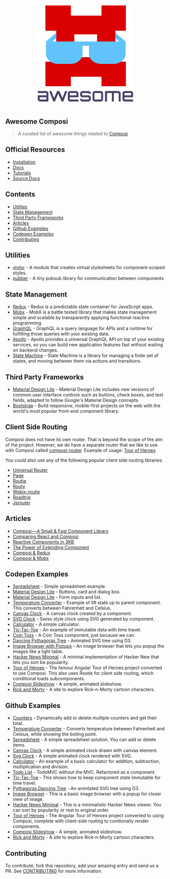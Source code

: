<p align="center">
  <br>
  <img width="300" src="./Awesome-Composi-Logo.svg" alt="logo of vue-awesome repository">
  <br>
  <br>
</p>

## Awesome Composi

> A curated list of awesome things related to [Composi](https://composor.github.io)

## Official Resources

- [Installation](https://www.npmjs.com/package/composi)
- [Docs](https://composor.github.io/docs/installation.html)
- [Tutorials](https://composor.github.io/tuts/index.html)
- [Source Docs](https://github.com/composor/composi/blob/master/docs/index.md)

## Contents

- [Utilites](#utilities)
- [State Management](#state-management)
- [Third Party Frameworks](#third-party-frameworks)
- [Articles](#articles)
- [Github Examples](#github-examples)
- [Codepen Examples](#codepen-examples)
- [Contributing](#contributing)

## Utilities

- [stylor](https://www.npmjs.com/package/stylor) - A module that creates virtual stylesheets for component-scoped styles.
- [pubber](https://www.npmjs.com/package/pubber) - A tiny pubsub library for communication between components

## State Management
- [Redux](http://redux.js.org) - Redux is a predictable state container for JavaScript apps.
- [Mobx](https://mobx.js.org) - MobX is a battle tested library that makes state management simple and scalable by transparently applying functional reactive programming.
- [GraphQL](http://graphql.org) - GraphQL is a query language for APIs and a runtime for fulfilling those queries with your existing data.
- [Apollo](https://www.apollographql.com/docs/react/reference/) - Apollo provides a universal GraphQL API on top of your existing services, so you can build new application features fast without waiting on backend changes.
- [State Machine](https://github.com/davestewart/javascript-state-machine) - State Machine is a library for managing a finite set of states, and moving between them via actions and transitions.

## Third Party Frameworks
- [Material Design Lite](https://getmdl.io) - Material Design Lite  includes new versions of common user interface controls such as buttons, check boxes, and text fields, adapted to follow Google's Material Design concepts.
- [Bootstrap](http://getbootstrap.com) - Build responsive, mobile-first projects on the web with the world's most popular front-end component library.

## Client Side Routing

Composi does not have its own router. That is beyond the scope of the aim of the project.
However, we do have a separate router that we like to use with Composi called [composi-router](https://www.npmjs.com/package/composi-router). Example of usage: [Tour of Heroes](https://github.com/composor/tour-of-heroes)

You could also use any of the following popular client side routing libraries:

- [Universal Router](https://www.kriasoft.com/universal-router/)
- [Page](http://visionmedia.github.io/page.js/)
- [Routie](https://www.npmjs.com/package/routie-2)
- [Routy](https://github.com/KanoComputing/routy.js)
- [Webix-routie](https://www.npmjs.com/package/webix-routie)
- [Roadtrip](https://github.com/Rich-Harris/roadtrip)
- [Jsrouter](https://github.com/jdlehman/jsrouter)

## Articles

- [Composi — A Small & Fast Component Library](https://medium.com/@trukrs/composi-a-small-fast-component-library-584c694644a3)
- [Comparing React and Composi](https://medium.com/@trukrs/comparing-react-and-composi-5afcc26953ad)
- [Reactive Components in 3KB](https://medium.com/@trukrs/reactive-components-in-3kb-37ae1cc6388a)
- [The Power of Extending Component](https://medium.com/@trukrs/the-power-of-extending-component-a75302e3bffc)
- [Composi & Redux](https://medium.com/@trukrs/composi-redux-4661f67978bb)
- [Composi & Mobx](https://medium.com/@trukrs/composi-mobx-e1bf0a21ab35)

## Codepen Examples

- [Spreadsheet](https://codepen.io/rbiggs/pen/mqyxJX) - Simple spreadsheet example.
- [Material Design Lite](https://codepen.io/rbiggs/pen/eemayx) - Buttons, card and dialog box.
- [Material Design Lite](https://codepen.io/rbiggs/pen/eemajo) - Form inputs and list.
- [Temperature Converter](https://codepen.io/rbiggs/pen/EbabdX) - Example of lift state up to parent component. This converts between Fahrenheit and Celsius.
- [Canvas Clock](https://codepen.io/rbiggs/pen/LOZmbG/) - A canvas clock created by a component.
- [SVG Clock](https://codepen.io/rbiggs/pen/RjRpxL/?editors=0010) - Swiss style clock using SVG generated by component.
- [Calculator](https://codepen.io/rbiggs/pen/EbNKKP?editors=0110) - A simple calculator.
- [Tic-Tac-Toe](https://codepen.io/rbiggs/pen/POpMMz) - An example of immutable data with time travel.
- [Coin Toss](https://codepen.io/rbiggs/pen/cada51424c4d9f3cee69aa2f1a7a10f6?editors=1010) - A Coin Toss component, just because we can.
- [Dancing Pythagoras Tree](https://codepen.io/rbiggs/pen/dd146f0881067670fe80764f6b810d7d/?editors=0011) - Animated SVG tree using D3.
- [Image Browser with Popups](https://codepen.io/rbiggs/pen/qVxvOp/?editors=0110) - An image browser that lets you popup the images like a light table.
- [Hacker News Minimal](https://codepen.io/rbiggs/pen/5677c6c41f570018e93a7898a33c3860/?editors=1010) - A minimal implementation of Hacker New that lets you sort be popularity.
- [Tour of Heroes](https://codepen.io/rbiggs/pen/xPQXWY/) - The famour Angular Tour of Heroes project converted to use Composi. This also uses Routie for client side routing, which conditional loads subcomponents.
- [Composi Slideshow](https://codepen.io/rbiggs/pen/VywZWE) - A simple, animated slideshow.
- [Rick and Morty](https://github.com/composor/rick-n-morty) - A site to explore Rick-n-Morty cartoon characters.

## Github Examples

- [Counters](https://github.com/composor/counters) - Dynamically add or delete multiple counters and get their total.
- [Temperature Converter](https://github.com/composor/temperature-converter) - Converts temperature between Fahrenheit and Celsius, while showing the boiling point.
- [Spreadsheet](https://github.com/composor/spreadsheet) - A simple spreadsheet solution. You can add or delete items.
- [Canvas Clock](https://github.com/composor/canvas-clock) - A simple animated clock drawn with canvas element.
- [Svg Clock](https://github.com/composor/svg-clock) - A simple animated clock rendered with SVG.
- [Calculator](https://github.com/composor/calculator) - An example of a basic calculator for addition, subtraction, multiplication and division.
- [Todo List](https://github.com/composor/todo-list) - TodoMVC without the MVC. Refactored as a component.
- [Tic-Tac-Toe](https://github.com/composor/tic-tac-toe) - This shows how to keep component state immutable for time travel.
- [Pythagoras Dancing Tree](https://github.com/composor/pythagoras-dancing-tree) - An animtated SVG tree using D3.
- [Image Browser](https://github.com/composor/image-browser) - This is a basic image browser with a popup for closer view of image.
- [Hacker News Minimal](https://github.com/composor/hacker-news-minimal) - This is a minimalistic Hacker News viewer. You can sort by popularity or rest to original order.
- [Tour of Heroes](https://github.com/composor/tour-of-heroes) - The Angular Tour of Heroes project converted to using Composi, complete with client-side routing to conitionally render components.
- [Composi Slideshow](https://github.com/composor/composi-slideshow) - A simple, animated slideshow.
- [Rick and Morty](https://codepen.io/rbiggs/pen/opXdKz) - A site to explore Rick-n-Morty cartoon characters.


## Contributing

To contribute, fork this repository, add your amazing entry and send us a PR. See [CONTRIBUTING](/CONTRIBUTING.md) for more information.
